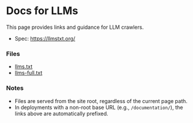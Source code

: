 # Docs for LLMs

This page provides links and guidance for LLM crawlers.

* Spec: <https://llmstxt.org/>

### Files[​](#files "Sarlavhaga to'g'ridan-to'g'ri havola")

* [llms.txt](/documentation/uz/llms.txt)
* [llms-full.txt](/documentation/uz/llms-full.txt)

### Notes[​](#notes "Sarlavhaga to'g'ridan-to'g'ri havola")

* Files are served from the site root, regardless of the current page path.
* In deployments with a non-root base URL (e.g., `/documentation/`), the links above are automatically prefixed.

